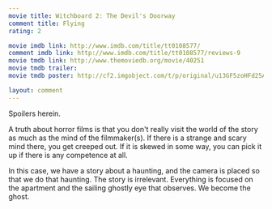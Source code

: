 ```yaml
---
movie title: Witchboard 2: The Devil's Doorway
comment title: Flying
rating: 2

movie imdb link: http://www.imdb.com/title/tt0108577/
comment imdb link: http://www.imdb.com/title/tt0108577/reviews-9
movie tmdb link: http://www.themoviedb.org/movie/40251
movie tmdb trailer: 
movie tmdb poster: http://cf2.imgobject.com/t/p/original/u13GF5zoHFd25AXUr3FFAwl9me1.jpg

layout: comment
---
```


Spoilers herein.

A truth about horror films is that you don't really visit the world of the story as much as  the mind of the filmmaker(s). If there is a strange and scary mind there, you get creeped  out. If it is skewed in some way, you can pick it up if there is any competence at all.

In this case, we have a story about a haunting, and the camera is placed so that we do  that haunting. The story is irrelevant. Everything is focused on the apartment and the  sailing ghostly eye that observes. We become the ghost.
